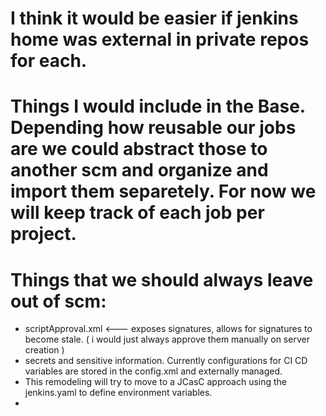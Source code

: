 # I think it would be easier if jenkins home was external in private repos for each.
# Things I would include in the Base. Depending how reusable our jobs are we could abstract those to another scm and organize and import them separetely.  For now we will keep track of each job per project.
# Things that we should always leave out of scm:
   *  scriptApproval.xml  <--- exposes signatures, allows for signatures to become stale.  ( i would just always approve them manually on server creation )
   *  secrets and sensitive information.
      Currently configurations for CI CD variables are stored in the config.xml and externally managed. 
   *  This remodeling will try to move to a JCasC approach using the jenkins.yaml to define environment variables.
   *  

